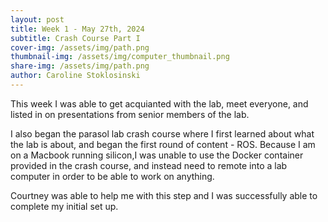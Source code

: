 ```yaml
---
layout: post
title: Week 1 - May 27th, 2024
subtitle: Crash Course Part I
cover-img: /assets/img/path.png
thumbnail-img: /assets/img/computer_thumbnail.png
share-img: /assets/img/path.png
author: Caroline Stoklosinski
---
```

This week I was able to get acquianted with the lab, meet everyone, and listed in on presentations from senior members of the lab. 

I also began the parasol lab crash course where I first learned about what the lab is about, and began the first round of content - ROS. Because I am on a Macbook running silicon,I was unable to use the Docker container provided in the crash course, and instead need to remote into a lab computer in order to be able to work on anything. 

Courtney was able to help me with this step and I was successfully able to complete my initial set up. 
